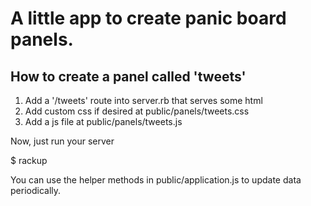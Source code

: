# A little app to create panic board panels.

## How to create a panel called 'tweets'

  1. Add a '/tweets' route into server.rb that serves some html
  2. Add custom css if desired at public/panels/tweets.css
  3. Add a js file at public/panels/tweets.js

  Now, just run your server

  $ rackup

  You can use the helper methods in public/application.js to update data periodically.
